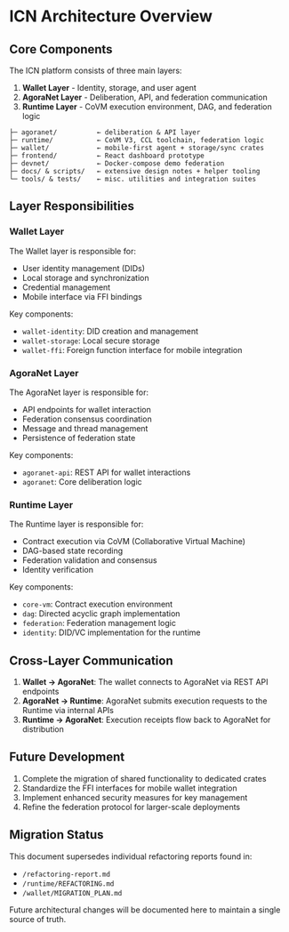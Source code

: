# ICN Architecture Overview

## Core Components

The ICN platform consists of three main layers:

1. **Wallet Layer** - Identity, storage, and user agent
2. **AgoraNet Layer** - Deliberation, API, and federation communication
3. **Runtime Layer** - CoVM execution environment, DAG, and federation logic

```
├─ agoranet/          ← deliberation & API layer
├─ runtime/           ← CoVM V3, CCL toolchain, federation logic
├─ wallet/            ← mobile‑first agent + storage/sync crates
├─ frontend/          ← React dashboard prototype
├─ devnet/            ← Docker‑compose demo federation
├─ docs/ & scripts/   ← extensive design notes + helper tooling
└─ tools/ & tests/    ← misc. utilities and integration suites
```

## Layer Responsibilities

### Wallet Layer

The Wallet layer is responsible for:
- User identity management (DIDs)
- Local storage and synchronization
- Credential management
- Mobile interface via FFI bindings

Key components:
- `wallet-identity`: DID creation and management
- `wallet-storage`: Local secure storage
- `wallet-ffi`: Foreign function interface for mobile integration

### AgoraNet Layer

The AgoraNet layer is responsible for:
- API endpoints for wallet interaction
- Federation consensus coordination
- Message and thread management
- Persistence of federation state

Key components:
- `agoranet-api`: REST API for wallet interactions
- `agoranet`: Core deliberation logic

### Runtime Layer

The Runtime layer is responsible for:
- Contract execution via CoVM (Collaborative Virtual Machine)
- DAG-based state recording
- Federation validation and consensus
- Identity verification

Key components:
- `core-vm`: Contract execution environment
- `dag`: Directed acyclic graph implementation
- `federation`: Federation management logic
- `identity`: DID/VC implementation for the runtime

## Cross-Layer Communication

1. **Wallet → AgoraNet**: The wallet connects to AgoraNet via REST API endpoints
2. **AgoraNet → Runtime**: AgoraNet submits execution requests to the Runtime via internal APIs
3. **Runtime → AgoraNet**: Execution receipts flow back to AgoraNet for distribution

## Future Development

1. Complete the migration of shared functionality to dedicated crates
2. Standardize the FFI interfaces for mobile wallet integration
3. Implement enhanced security measures for key management
4. Refine the federation protocol for larger-scale deployments

## Migration Status

This document supersedes individual refactoring reports found in:
- `/refactoring-report.md`
- `/runtime/REFACTORING.md`
- `/wallet/MIGRATION_PLAN.md`

Future architectural changes will be documented here to maintain a single source of truth. 